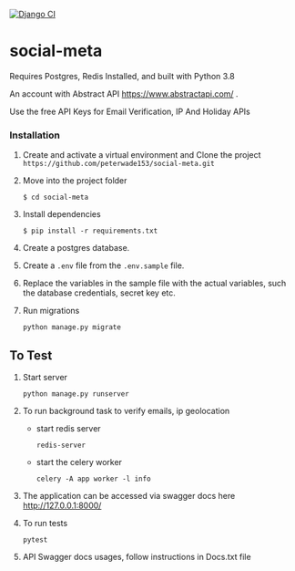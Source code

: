 [![Django CI](https://github.com/peterwade153/social-meta/actions/workflows/django.yml/badge.svg)](https://github.com/peterwade153/social-meta/actions/workflows/django.yml)
# social-meta

Requires Postgres, Redis Installed, and built with Python 3.8 

An account with Abstract API https://www.abstractapi.com/ . 

Use the free API Keys for Email Verification, IP And Holiday APIs

### Installation

1. Create and activate a virtual environment and Clone the project `https://github.com/peterwade153/social-meta.git`

2. Move into the project folder
   ```
   $ cd social-meta
   ```

3. Install dependencies 
   ```
   $ pip install -r requirements.txt
   ```

4. Create a postgres database.

5. Create a `.env` file from the `.env.sample` file. 

6. Replace the variables in the sample file with the actual variables, such the database credentials, secret key etc. 

7. Run migrations
   ```
   python manage.py migrate
   ```


## To Test

1. Start server
   ```
   python manage.py runserver
   ```


2. To run background task to verify emails, ip geolocation
    - start redis server
      ```
      redis-server
      ```
    - start the celery worker 
      ```
      celery -A app worker -l info
      ```

3. The application can be accessed via swagger docs here http://127.0.0.1:8000/

4. To run tests
   ```
   pytest
   ```
5. API Swagger docs usages, follow instructions in Docs.txt file